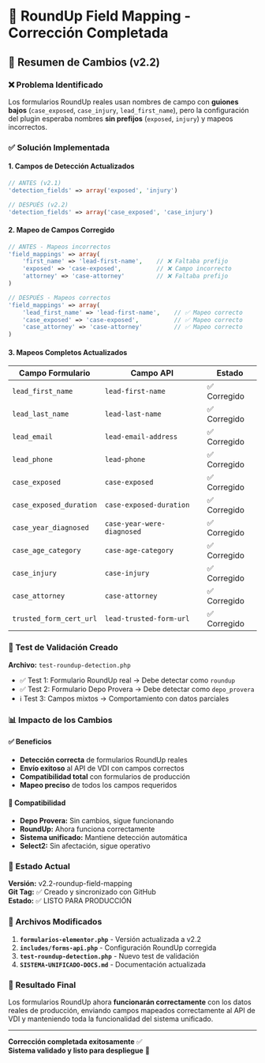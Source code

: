 # 🔧 RoundUp Field Mapping - Corrección Completada

## 📝 Resumen de Cambios (v2.2)

### ❌ Problema Identificado
Los formularios RoundUp reales usan nombres de campo con **guiones bajos** (`case_exposed`, `case_injury`, `lead_first_name`), pero la configuración del plugin esperaba nombres **sin prefijos** (`exposed`, `injury`) y mapeos incorrectos.

### ✅ Solución Implementada

#### 1. **Campos de Detección Actualizados**
```php
// ANTES (v2.1)
'detection_fields' => array('exposed', 'injury')

// DESPUÉS (v2.2)  
'detection_fields' => array('case_exposed', 'case_injury')
```

#### 2. **Mapeo de Campos Corregido**
```php
// ANTES - Mapeos incorrectos
'field_mappings' => array(
    'first_name' => 'lead-first-name',    // ❌ Faltaba prefijo
    'exposed' => 'case-exposed',          // ❌ Campo incorrecto
    'attorney' => 'case-attorney'         // ❌ Faltaba prefijo
)

// DESPUÉS - Mapeos correctos
'field_mappings' => array(
    'lead_first_name' => 'lead-first-name',    // ✅ Mapeo correcto
    'case_exposed' => 'case-exposed',          // ✅ Mapeo correcto  
    'case_attorney' => 'case-attorney'         // ✅ Mapeo correcto
)
```

#### 3. **Mapeos Completos Actualizados**
| Campo Formulario | Campo API | Estado |
|------------------|-----------|--------|
| `lead_first_name` | `lead-first-name` | ✅ Corregido |
| `lead_last_name` | `lead-last-name` | ✅ Corregido |
| `lead_email` | `lead-email-address` | ✅ Corregido |
| `lead_phone` | `lead-phone` | ✅ Corregido |
| `case_exposed` | `case-exposed` | ✅ Corregido |
| `case_exposed_duration` | `case-exposed-duration` | ✅ Corregido |
| `case_year_diagnosed` | `case-year-were-diagnosed` | ✅ Corregido |
| `case_age_category` | `case-age-category` | ✅ Corregido |
| `case_injury` | `case-injury` | ✅ Corregido |
| `case_attorney` | `case-attorney` | ✅ Corregido |
| `trusted_form_cert_url` | `lead-trusted-form-url` | ✅ Corregido |

### 🧪 Test de Validación Creado

**Archivo:** `test-roundup-detection.php`

- ✅ Test 1: Formulario RoundUp real → Debe detectar como `roundup`
- ✅ Test 2: Formulario Depo Provera → Debe detectar como `depo_provera`  
- ℹ️ Test 3: Campos mixtos → Comportamiento con datos parciales

### 📊 Impacto de los Cambios

#### ✅ Beneficios
- **Detección correcta** de formularios RoundUp reales
- **Envío exitoso** al API de VDI con campos correctos
- **Compatibilidad total** con formularios de producción
- **Mapeo preciso** de todos los campos requeridos

#### 🔄 Compatibilidad
- **Depo Provera:** Sin cambios, sigue funcionando
- **RoundUp:** Ahora funciona correctamente
- **Sistema unificado:** Mantiene detección automática
- **Select2:** Sin afectación, sigue operativo

### 🚀 Estado Actual

**Versión:** v2.2-roundup-field-mapping  
**Git Tag:** ✅ Creado y sincronizado con GitHub  
**Estado:** ✅ LISTO PARA PRODUCCIÓN  

### 📁 Archivos Modificados

1. **`formularios-elementor.php`** - Versión actualizada a v2.2
2. **`includes/forms-api.php`** - Configuración RoundUp corregida  
3. **`test-roundup-detection.php`** - Nuevo test de validación
4. **`SISTEMA-UNIFICADO-DOCS.md`** - Documentación actualizada

### 🎯 Resultado Final

Los formularios RoundUp ahora **funcionarán correctamente** con los datos reales de producción, enviando campos mapeados correctamente al API de VDI y manteniendo toda la funcionalidad del sistema unificado.

---

**Corrección completada exitosamente** ✅  
**Sistema validado y listo para despliegue** 🚀
